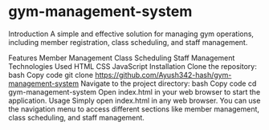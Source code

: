 # gym-management-system
Introduction
A simple and effective solution for managing gym operations, including member registration, class scheduling, and staff management.

Features
Member Management
Class Scheduling
Staff Management
Technologies Used
HTML
CSS
JavaScript
Installation
Clone the repository:
bash
Copy code
git clone https://github.com/Ayush342-hash/gym-management-system
Navigate to the project directory:
bash
Copy code
cd gym-management-system
Open index.html in your web browser to start the application.
Usage
Simply open index.html in any web browser. You can use the navigation menu to access different sections like member management, class scheduling, and staff management.
